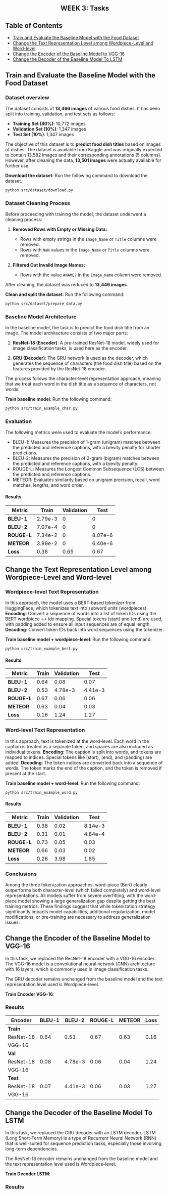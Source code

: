 <h2 align="center">WEEK 3: Tasks</h2>

## Table of Contents

- [Train and Evaluate the Baseline Model with the Food Dataset](#train-and-evaluate-the-baseline-model-with-the-food-dataset)
- [Change the Text Representation Level among Wordpiece-Level and Word-level](#change-the-text-representation-level-among-wordpiece-level-and-word-level)
- [Change the Encoder of the Baseline Model to VGG-16](#change-the-encoder-of-the-baseline-model-to-vgg-16)
- [Change the Decoder of the Baseline Model To LSTM](#change-the-decoder-of-the-baseline-model-to-lstm)


## Train and Evaluate the Baseline Model with the Food Dataset

### Dataset overview
The dataset consists of **13,466 images** of various food dishes. It has been split into training, validation, and test sets as follows:

- **Training Set (80%)**: 10,772 images
- **Validation Set (10%)**: 1,347 images
- **Test Set (10%)**: 1,347 images

The objective of this dataset is to **predict food dish titles** based on images of dishes. The dataset is available from Kaggle and was originally expected to contain 13,582 images and their corresponding annotations (5 columns). However, after cleaning the data, **13,501 images** were actually available for further use.

**Download the dataset**: Run the following command to download the dataset.
   ```bash
   python src/dataset/download.py
```
### Dataset Cleaning Process
Before proceeding with training the model, the dataset underwent a cleaning process:

1. **Removed Rows with Empty or Missing Data:**
   - Rows with empty strings in the `Image_Name` or `Title` columns were removed.
   - Rows with `NaN` values in the `Image_Name` or `Title` columns were removed.
   
2. **Filtered Out Invalid Image Names:**
   - Rows with the value `#NAME?` in the `Image_Name` column were removed.

After cleaning, the dataset was reduced to **13,446 images**.

**Clean and split the dataset**: Run the following command:
```bash
python src/dataset/prepare_data.py
```
### Baseline Model Architecture

In the baseline model, the task is to predict the food dish title from an image. The model architecture consists of two major parts:

1. **ResNet-18 (Encoder)**: A pre-trained ResNet-18 model, widely used for image classification tasks, is used here as the encoder. 
   
2. **GRU (Decoder)**: The GRU network is used as the decoder, which generates the sequence of characters (the food dish title) based on the features provided by the ResNet-18 encoder. 

The process follows the character-level representation approach, meaning that we treat each word in the dish title as a sequence of characters, not words. 

**Train baseline model**: Run the following command:
```bash
python src/train_example_char.py
```
### Evaluation

The following metrics were used to evaluate the model’s performance:

- BLEU-1: Measures the precision of 1-gram (unigram) matches between the predicted and reference captions, with a brevity penalty for shorter predictions.
- BLEU-2: Measures the precision of 2-gram (bigram) matches between the predicted and reference captions, with a brevity penalty.
- ROUGE-L: Measures the Longest Common Subsequence (LCS) between the predicted and reference captions.
- METEOR: Evaluates similarity based on unigram precision, recall, word matches, lengths, and word order.

#### Results

| **Metric**  | **Train**  | **Validation**  | **Test**  |
|-------------|------------|-----------------|-----------|
| **BLEU-1**  | 2.79e-3    | 0               | 0         |
| **BLEU-2**  | 7.07e-4    | 0               | 0         |
| **ROUGE-L** | 7.34e-2    | 0               | 8.07e-6   |
| **METEOR**  | 3.99e-2    | 0               | 6.40e-6   |
| **Loss**    | 0.38       | 0.65            | 0.67      |

## Change the Text Representation Level among Wordpiece-Level and Word-level

### Wordpiece-level Text Representation
In this approach, the model uses a BERT-based tokenizer from HuggingFace, which tokenizes text into subword units (wordpieces).
**Encoding**: Convert a sequence of words into a list of token IDs using the BERT wordpiece ↔ idx mapping. Special tokens <CLS> (start) and <SEP> (end) are used, with padding added to ensure all input sequences are of equal length.
**Decoding**: Convert token IDs back into word sequences using the tokenizer.

**Train baseline model + wordpiece-level**: Run the following command:
```bash
python src/train_example_bert.py
```
#### Results

| **Metric**  | **Train**  | **Validation**  | **Test**  |
|-------------|------------|-----------------|-----------|
| **BLEU-1**  | 0.64       | 0.08            | 0.07      |
| **BLEU-2**  | 0.53    | 4.78e-3               | 4.41e-3         |
| **ROUGE-L** | 0.67    | 0.06               | 0.06   |
| **METEOR**  | 0.63    | 0.04               | 0.03   |
| **Loss**    | 0.16       | 1.24            | 1.27      |

### Word-level Text Representation
In this approach, text is tokenized at the word-level. Each word in the caption is treated as a separate token, and spaces are also included as individual tokens.
**Encoding**: The caption is split into words, and tokens are mapped to indices. Special tokens like <SOS> (start), <EOS> (end), and <PAD> (padding) are added.
**Decoding**: The token indices are converted back into a sequence of words. The <EOS> token marks the end of the caption, and the <SOS> token is removed if present at the start.

**Train baseline model + word-level**: Run the following command:
```bash
python src/train_example_word.py
```

#### Results
| **Metric**  | **Train**  | **Validation**  | **Test**  |
|-------------|------------|-----------------|-----------|
| **BLEU-1**  | 0.38       | 0.02            | 8.14e-3      |
| **BLEU-2**  | 0.31    | 0.01               | 4.84e-4         |
| **ROUGE-L** | 0.73    | 0.05               | 0.03   |
| **METEOR**  | 0.66    | 0.03               | 0.02   |
| **Loss**    | 0.26       | 3.98            | 1.85      |

### Conclusions
Among the three tokenization approaches, word-piece (Bert) clearly outperforms both character-level (which failed completely) and word-level representations. All models suffer from severe overfitting, with the word-piece model showing a large generalization gap despite getting the best training metrics. 
These findings suggest that while tokenization strategy significantly impacts model capabilities, additional regularization, model modifications, or pre-training are necessary to address generalization issues.

## Change the Encoder of the Baseline Model to VGG-16
In this task, we replaced the ResNet-18 encoder with a VGG-16 encoder. The VGG-16 model is a convolutional neural network (CNN) architecture with 16 layers, which is commonly used in image classification tasks. 

The GRU decoder remains unchanged from the baseline model and the text representation level used is Wordpiece-level. 

**Train Encoder VGG-16**:

### Results
| **Encoder** | **BLEU-1** | **BLEU-2** | **ROUGE-L** | **METEOR** | **Loss** |
|-------------|------------|------------|-------------|------------|----------|
| **Train**   |            |            |             |            |          |
| ResNet-18   | 0.64       | 0.53       | 0.67        | 0.63       | 0.16     |
| VGG-16      |            |            |             |            |          |
| **Val**     |            |            |             |            |          |
| ResNet-18   | 0.08       | 4.78e-3    | 0.06        | 0.04       | 1.24     |
| VGG-16      |            |            |             |            |          |
| **Test**    |            |            |             |            |          |
| ResNet-18   | 0.07       | 4.41e-3    | 0.06        | 0.03       | 1.27     |
| VGG-16      |            |            |             |            |          |

## Change the Decoder of the Baseline Model To LSTM
In this task, we replaced the GRU decoder with an LSTM decoder. LSTM (Long Short-Term Memory) is a type of Recurrent Neural Network (RNN) that is well-suited for sequence prediction tasks, especially those involving long-term dependencies.

The ResNet-18 encoder remains unchanged from the baseline model and the text representation level used is Wordpiece-level. 

**Train Decoder LSTM**:

### Results



